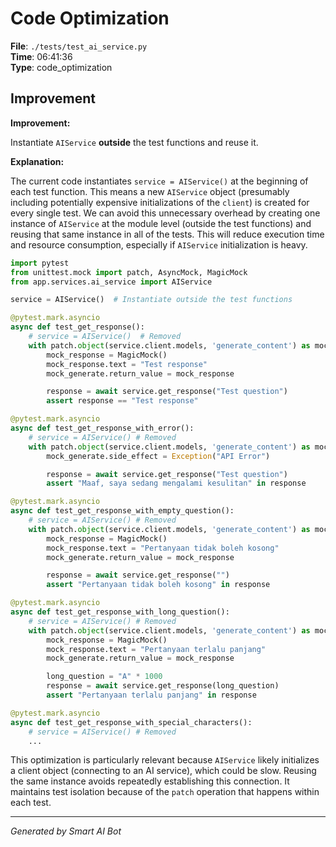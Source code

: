 # Code Optimization

**File**: `./tests/test_ai_service.py`  
**Time**: 06:41:36  
**Type**: code_optimization

## Improvement

**Improvement:**

Instantiate `AIService` **outside** the test functions and reuse it.

**Explanation:**

The current code instantiates `service = AIService()` at the beginning of each test function.  This means a new `AIService` object (presumably including potentially expensive initializations of the `client`) is created for every single test.  We can avoid this unnecessary overhead by creating one instance of `AIService` at the module level (outside the test functions) and reusing that same instance in all of the tests. This will reduce execution time and resource consumption, especially if `AIService` initialization is heavy.
```python
import pytest
from unittest.mock import patch, AsyncMock, MagicMock
from app.services.ai_service import AIService

service = AIService()  # Instantiate outside the test functions

@pytest.mark.asyncio
async def test_get_response():
    # service = AIService()  # Removed
    with patch.object(service.client.models, 'generate_content') as mock_generate:
        mock_response = MagicMock()
        mock_response.text = "Test response"
        mock_generate.return_value = mock_response

        response = await service.get_response("Test question")
        assert response == "Test response"

@pytest.mark.asyncio
async def test_get_response_with_error():
    # service = AIService() # Removed
    with patch.object(service.client.models, 'generate_content') as mock_generate:
        mock_generate.side_effect = Exception("API Error")

        response = await service.get_response("Test question")
        assert "Maaf, saya sedang mengalami kesulitan" in response

@pytest.mark.asyncio
async def test_get_response_with_empty_question():
    # service = AIService() # Removed
    with patch.object(service.client.models, 'generate_content') as mock_generate:
        mock_response = MagicMock()
        mock_response.text = "Pertanyaan tidak boleh kosong"
        mock_generate.return_value = mock_response

        response = await service.get_response("")
        assert "Pertanyaan tidak boleh kosong" in response

@pytest.mark.asyncio
async def test_get_response_with_long_question():
    # service = AIService() # Removed
    with patch.object(service.client.models, 'generate_content') as mock_generate:
        mock_response = MagicMock()
        mock_response.text = "Pertanyaan terlalu panjang"
        mock_generate.return_value = mock_response

        long_question = "A" * 1000
        response = await service.get_response(long_question)
        assert "Pertanyaan terlalu panjang" in response

@pytest.mark.asyncio
async def test_get_response_with_special_characters():
    # service = AIService() # Removed
    ...

```

This optimization is particularly relevant because `AIService` likely initializes a client object (connecting to an AI service), which could be slow. Reusing the same instance avoids repeatedly establishing this connection. It maintains test isolation because of the `patch` operation that happens within each test.

---
*Generated by Smart AI Bot*
